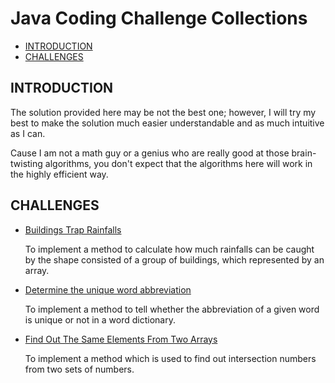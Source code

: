 # Java Coding Challenge Collections

- [INTRODUCTION](#introduction)
- [CHALLENGES](#challenges)

## INTRODUCTION

The solution provided here may be not the best one; however, I will try my best to make the solution much easier understandable and as much intuitive as I can.

Cause I am not a math guy or a genius who are really good at those brain-twisting algorithms, you don't expect that the algorithms here will work in the highly efficient way.

## CHALLENGES

- [Buildings Trap Rainfalls](https://github.com/rickqinj/JavaCodingChallenge/tree/master/src/main/java/com/magicphi/javacodingchallenge/rainfallstrap)

  To implement a method to calculate how much rainfalls can be caught by the shape consisted of a group of buildings, which represented by an array.

- [Determine the unique word abbreviation](https://github.com/rickqinj/JavaCodingChallenge/tree/master/src/main/java/com/magicphi/javacodingchallenge/uniqueword)

  To implement a method to tell whether the abbreviation of a given word is unique or not in a word dictionary.

- [Find Out The Same Elements From Two Arrays](https://github.com/rickqinj/JavaCodingChallenge/tree/master/src/main/java/com/magicphi/javacodingchallenge/findintersection)

  To implement a method which is used to find out intersection numbers from two sets of numbers.
  
  
